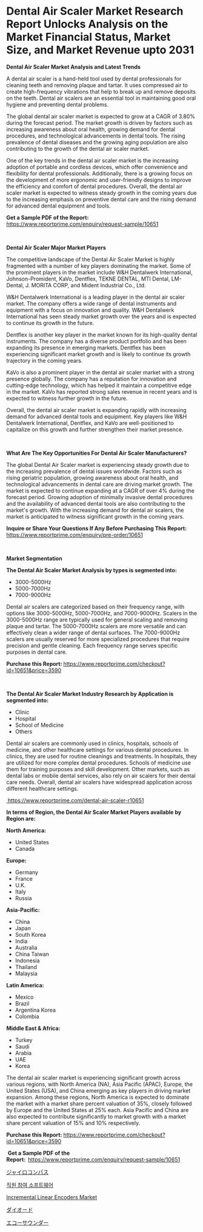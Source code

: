 <p><h1>Dental Air Scaler Market Research Report Unlocks Analysis on the Market Financial Status, Market Size, and Market Revenue upto 2031</h1></p><p><strong>Dental Air Scaler Market Analysis and Latest Trends</strong></p>
<p><p>A dental air scaler is a hand-held tool used by dental professionals for cleaning teeth and removing plaque and tartar. It uses compressed air to create high-frequency vibrations that help to break up and remove deposits on the teeth. Dental air scalers are an essential tool in maintaining good oral hygiene and preventing dental problems.</p><p>The global dental air scaler market is expected to grow at a CAGR of 3.80% during the forecast period. The market growth is driven by factors such as increasing awareness about oral health, growing demand for dental procedures, and technological advancements in dental tools. The rising prevalence of dental diseases and the growing aging population are also contributing to the growth of the dental air scaler market.</p><p>One of the key trends in the dental air scaler market is the increasing adoption of portable and cordless devices, which offer convenience and flexibility for dental professionals. Additionally, there is a growing focus on the development of more ergonomic and user-friendly designs to improve the efficiency and comfort of dental procedures. Overall, the dental air scaler market is expected to witness steady growth in the coming years due to the increasing emphasis on preventive dental care and the rising demand for advanced dental equipment and tools.</p></p>
<p><strong>Get a Sample PDF of the Report:&nbsp;</strong> <a href="https://www.reportprime.com/enquiry/request-sample/10651">https://www.reportprime.com/enquiry/request-sample/10651</a></p>
<p>&nbsp;</p>
<p><strong>Dental Air Scaler Major Market Players</strong></p>
<p><p>The competitive landscape of the Dental Air Scaler Market is highly fragmented with a number of key players dominating the market. Some of the prominent players in the market include W&H Dentalwerk International, Johnson-Promident, KaVo, Dentflex, TEKNE DENTAL, MTI Dental, LM-Dental, J. MORITA CORP, and Mident Industrial Co., Ltd.</p><p>W&H Dentalwerk International is a leading player in the dental air scaler market. The company offers a wide range of dental instruments and equipment with a focus on innovation and quality. W&H Dentalwerk International has seen steady market growth over the years and is expected to continue its growth in the future.</p><p>Dentflex is another key player in the market known for its high-quality dental instruments. The company has a diverse product portfolio and has been expanding its presence in emerging markets. Dentflex has been experiencing significant market growth and is likely to continue its growth trajectory in the coming years.</p><p>KaVo is also a prominent player in the dental air scaler market with a strong presence globally. The company has a reputation for innovation and cutting-edge technology, which has helped it maintain a competitive edge in the market. KaVo has reported strong sales revenue in recent years and is expected to witness further growth in the future.</p><p>Overall, the dental air scaler market is expanding rapidly with increasing demand for advanced dental tools and equipment. Key players like W&H Dentalwerk International, Dentflex, and KaVo are well-positioned to capitalize on this growth and further strengthen their market presence.</p></p>
<p>&nbsp;</p>
<p><strong>What Are The Key Opportunities For Dental Air Scaler Manufacturers?</strong></p>
<p><p>The global Dental Air Scaler market is experiencing steady growth due to the increasing prevalence of dental issues worldwide. Factors such as rising geriatric population, growing awareness about oral health, and technological advancements in dental care are driving market growth. The market is expected to continue expanding at a CAGR of over 4% during the forecast period. Growing adoption of minimally invasive dental procedures and the availability of advanced dental tools are also contributing to the market's growth. With the increasing demand for dental air scalers, the market is anticipated to witness significant growth in the coming years.</p></p>
<p><strong>Inquire or Share Your Questions If Any Before Purchasing This Report:</strong> <a href="https://www.reportprime.com/enquiry/pre-order/10651">https://www.reportprime.com/enquiry/pre-order/10651</a></p>
<p>&nbsp;</p>
<p><strong>Market Segmentation</strong></p>
<p><strong>The Dental Air Scaler Market Analysis by types is segmented into:</strong></p>
<p><ul><li>3000-5000Hz</li><li>5000-7000Hz</li><li>7000-9000Hz</li></ul></p>
<p><p>Dental air scalers are categorized based on their frequency range, with options like 3000-5000Hz, 5000-7000Hz, and 7000-9000Hz. Scalers in the 3000-5000Hz range are typically used for general scaling and removing plaque and tartar. The 5000-7000Hz scalers are more versatile and can effectively clean a wider range of dental surfaces. The 7000-9000Hz scalers are usually reserved for more specialized procedures that require precision and gentle cleaning. Each frequency range serves specific purposes in dental care.</p></p>
<p><strong>Purchase this Report:&nbsp;</strong><a href="https://www.reportprime.com/checkout?id=10651&price=3590">https://www.reportprime.com/checkout?id=10651&price=3590</a></p>
<p>&nbsp;</p>
<p><strong>The Dental Air Scaler Market Industry Research by Application is segmented into:</strong></p>
<p><ul><li>Clinic</li><li>Hospital</li><li>School of Medicine</li><li>Others</li></ul></p>
<p><p>Dental air scalers are commonly used in clinics, hospitals, schools of medicine, and other healthcare settings for various dental procedures. In clinics, they are used for routine cleanings and treatments. In hospitals, they are utilized for more complex dental procedures. Schools of medicine use them for training purposes and skill development. Other markets, such as dental labs or mobile dental services, also rely on air scalers for their dental care needs. Overall, dental air scalers have widespread application across different healthcare settings.</p></p>
<p><a href="https://www.reportprime.com/dental-air-scaler-r10651">&nbsp;https://www.reportprime.com/dental-air-scaler-r10651</a></p>
<p><strong>In terms of Region, the Dental Air Scaler Market Players available by Region are:</strong></p>
<p>
    <p> <strong> North America: </strong>
        <ul>
            <li>United States</li>
            <li>Canada</li>
        </ul>
        </p> 
    <p> <strong> Europe: </strong>
        <ul>
            <li>Germany</li>
            <li>France</li>
            <li>U.K.</li>
            <li>Italy</li>
            <li>Russia</li>
        </ul>
        </p> 
    <p> <strong> Asia-Pacific: </strong>
        <ul>
            <li>China</li>
            <li>Japan</li>
            <li>South Korea</li>
            <li>India</li>
            <li>Australia</li>
            <li>China Taiwan</li>
            <li>Indonesia</li>
            <li>Thailand</li>
            <li>Malaysia</li>
        </ul>
        </p> 
    <p> <strong> Latin America: </strong>
        <ul>
            <li>Mexico</li>
            <li>Brazil</li>
            <li>Argentina Korea</li>
            <li>Colombia</li>
        </ul>
        </p> 
    <p> <strong> Middle East & Africa: </strong>
        <ul>
            <li>Turkey</li>
            <li>Saudi</li>
            <li>Arabia</li>
            <li>UAE</li>
            <li>Korea</li>
        </ul>
    </p>
    </p>
<p><p>The dental air scaler market is experiencing significant growth across various regions, with North America (NA), Asia Pacific (APAC), Europe, the United States (USA), and China emerging as key players in driving market expansion. Among these regions, North America is expected to dominate the market with a market share percent valuation of 35%, closely followed by Europe and the United States at 25% each. Asia Pacific and China are also expected to contribute significantly to market growth with a market share percent valuation of 15% and 10% respectively.</p></p>
<p><strong>Purchase this Report: </strong><a href="https://www.reportprime.com/checkout?id=10651&price=3590">https://www.reportprime.com/checkout?id=10651&price=3590</a></p>
<p>&nbsp;<strong>Get a Sample PDF of the Report:&nbsp;&nbsp;</strong><a href="https://www.reportprime.com/enquiry/request-sample/10651">https://www.reportprime.com/enquiry/request-sample/10651</a></p>
<p><strong></strong></p>
<p><p><a href="https://github.com/cnnriuez22368/Market-Research-Report-List-1/blob/main/590223524122.md">ジャイロコンパス</a></p><p><a href="https://github.com/Skyleitney456456/Market-Research-Report-List-1/blob/main/750774722020.md">직원 참여 소프트웨어</a></p><p><a href="https://view.publitas.com/reportprime-1/incremental-linear-encoders-market-comprehensive-assessment-by-type-application-and-geography/">Incremental Linear Encoders Market</a></p><p><a href="https://medium.com/@oliveyew35/%E3%83%87%E3%82%B3%E3%83%BC%E3%83%87%E3%82%A3%E3%83%B3%E3%82%B0%E3%83%80%E3%82%A4%E3%82%AA%E3%83%BC%E3%83%89%E3%81%AE%E5%B8%82%E5%A0%B4%E3%83%A1%E3%83%88%E3%83%AA%E3%82%AF%E3%82%B9-%E5%B8%82%E5%A0%B4%E3%82%B7%E3%82%A7%E3%82%A2-%E3%83%88%E3%83%AC%E3%83%B3%E3%83%89-%E6%88%90%E9%95%B7%E3%83%91%E3%82%BF%E3%83%BC%E3%83%B3-12684895da83">ダイオード</a></p><p><a href="https://github.com/LeanneBruen2023/Market-Research-Report-List-1/blob/main/681652524123.md">エコーサウンダー</a></p></p>